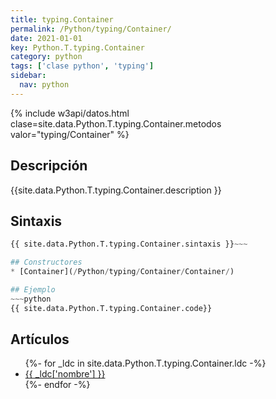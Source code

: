 ```yaml
---
title: typing.Container
permalink: /Python/typing/Container/
date: 2021-01-01
key: Python.T.typing.Container
category: python
tags: ['clase python', 'typing']
sidebar: 
  nav: python
---
```


{% include w3api/datos.html clase=site.data.Python.T.typing.Container.metodos valor="typing/Container" %}

## Descripción
{{site.data.Python.T.typing.Container.description }}

## Sintaxis
~~~python
{{ site.data.Python.T.typing.Container.sintaxis }}~~~

## Constructores
* [Container](/Python/typing/Container/Container/)

## Ejemplo
~~~python
{{ site.data.Python.T.typing.Container.code}}
~~~

## Artículos
<ul>
{%- for _ldc in site.data.Python.T.typing.Container.ldc -%}
   <li>
       <a href="{{_ldc['url'] }}">{{ _ldc['nombre'] }}</a>
   </li>
{%- endfor -%}
</ul>
